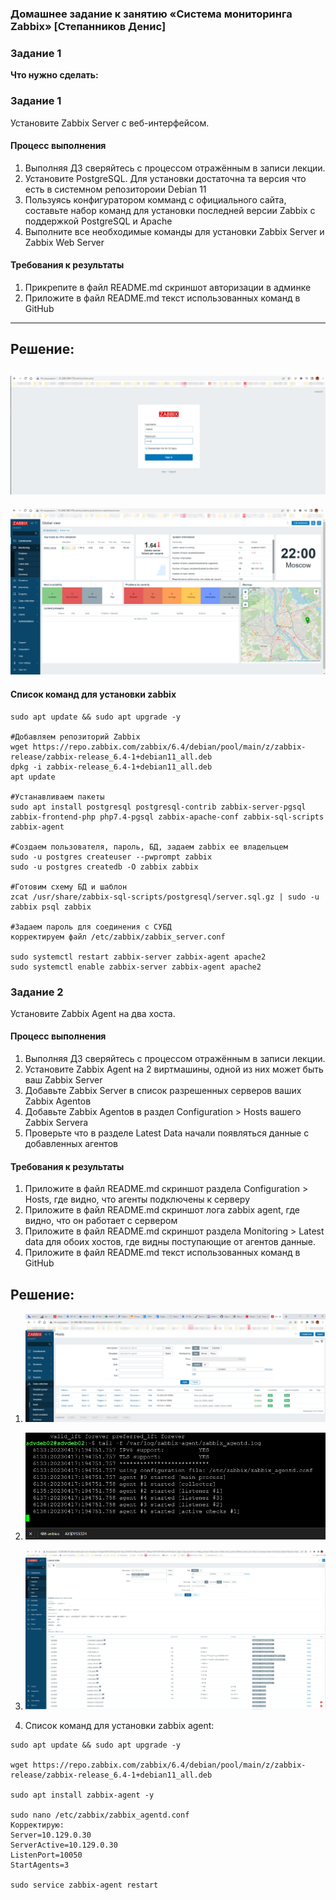 ### Домашнее задание к занятию «Система мониторинга Zabbix» [Степанников Денис]
### Задание 1

**Что нужно сделать:**

### Задание 1 

Установите Zabbix Server с веб-интерфейсом.

#### Процесс выполнения
1. Выполняя ДЗ сверяйтесь с процессом отражённым в записи лекции.
2. Установите PostgreSQL. Для установки достаточна та версия что есть в системном репозитороии Debian 11
3. Пользуясь конфигуратором комманд с официального сайта, составьте набор команд для установки последней версии Zabbix с поддержкой PostgreSQL и Apache
4. Выполните все необходимые команды для установки Zabbix Server и Zabbix Web Server

#### Требования к результаты 
1. Прикрепите в файл README.md скриншот авторизации в админке
2. Приложите в файл README.md текст использованных команд в GitHub
---

## Решение:
![9.02 Task #1-1](screenshots/9.02-1.1.png)
---
![9.02 Task #1-2](screenshots/9.02-1.2.png)


#### Список команд для установки zabbix

```
sudo apt update && sudo apt upgrade -y

#Добавляем репозиторий Zabbix
wget https://repo.zabbix.com/zabbix/6.4/debian/pool/main/z/zabbix-release/zabbix-release_6.4-1+debian11_all.deb
dpkg -i zabbix-release_6.4-1+debian11_all.deb
apt update

#Устанавливаем пакеты
sudo apt install postgresql postgresql-contrib zabbix-server-pgsql zabbix-frontend-php php7.4-pgsql zabbix-apache-conf zabbix-sql-scripts zabbix-agent

#Создаем пользователя, пароль, БД, задаем zabbix ее владельцем
sudo -u postgres createuser --pwprompt zabbix
sudo -u postgres createdb -O zabbix zabbix

#Готовим схему БД и шаблон
zcat /usr/share/zabbix-sql-scripts/postgresql/server.sql.gz | sudo -u zabbix psql zabbix

#Задаем пароль для соединения с СУБД 
корректируем файл /etc/zabbix/zabbix_server.conf

sudo systemctl restart zabbix-server zabbix-agent apache2
sudo systemctl enable zabbix-server zabbix-agent apache2

```

### Задание 2 

Установите Zabbix Agent на два хоста.

#### Процесс выполнения
1. Выполняя ДЗ сверяйтесь с процессом отражённым в записи лекции.
2. Установите Zabbix Agent на 2 виртмашины, одной из них может быть ваш Zabbix Server
3. Добавьте Zabbix Server в список разрешенных серверов ваших Zabbix Agentов
4. Добавьте Zabbix Agentов в раздел Configuration > Hosts вашего Zabbix Servera
5. Проверьте что в разделе Latest Data начали появляться данные с добавленных агентов

#### Требования к результаты 
1. Приложите в файл README.md скриншот раздела Configuration > Hosts, где видно, что агенты подключены к серверу
2. Приложите в файл README.md скриншот лога zabbix agent, где видно, что он работает с сервером
3. Приложите в файл README.md скриншот раздела Monitoring > Latest data для обоих хостов, где видны поступающие от агентов данные.
4. Приложите в файл README.md текст использованных команд в GitHub

## Решение:
1. ![9.02 Task #2-1](screenshots/9.02-2.1.png)
2. ![9.02 Task #2-2](screenshots/9.02-2.2.png)
3. ![9.02 Task #2-3](screenshots/9.02-2.3.png)

4. Список команд для установки zabbix agent:

```
sudo apt update && sudo apt upgrade -y

wget https://repo.zabbix.com/zabbix/6.4/debian/pool/main/z/zabbix-release/zabbix-release_6.4-1+debian11_all.deb

sudo apt install zabbix-agent -y

sudo nano /etc/zabbix/zabbix_agentd.conf
Корректирую:
Server=10.129.0.30
ServerActive=10.129.0.30
ListenPort=10050
StartAgents=3

sudo service zabbix-agent restart

```
